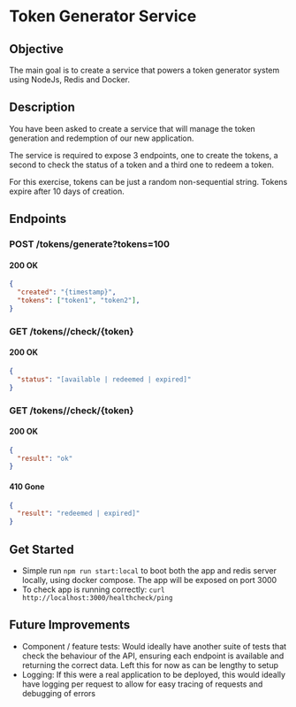 # Token Generator Service

## Objective
The main goal is to create a service that powers a token generator system using NodeJs, Redis and Docker.

## Description
You have been asked to create a service that will manage the token generation and redemption of our new application.

The service is required to expose 3 endpoints, one to create the tokens, a second to check the status of a token and a third one to redeem a token.

For this exercise, tokens can be just a random non-sequential string. Tokens expire after 10 days of creation.

## Endpoints

### POST /tokens/generate?tokens=100
#### 200 OK
```json
{
  "created": "{timestamp}",
  "tokens": ["token1", "token2"],
}
```

### GET /tokens//check/{token}
#### 200 OK
```json
{
  "status": "[available | redeemed | expired]"
}
```

### GET /tokens//check/{token}
#### 200 OK
```json
{
  "result": "ok"
}
```

#### 410 Gone
```json
{
  "result": "redeemed | expired]"
}
```

## Get Started

- Simple run `npm run start:local` to boot both the app and redis server locally, using docker compose.  The app will be exposed on port 3000
- To check app is running correctly: `curl http://localhost:3000/healthcheck/ping`

## Future Improvements
- Component / feature tests: Would ideally have another suite of tests that check the behaviour of the API, ensuring each endpoint is available and returning the correct data. Left this for now as can be lengthy to setup
- Logging: If this were a real application to be deployed, this would ideally have logging per request to allow for easy tracing of requests and debugging of errors
